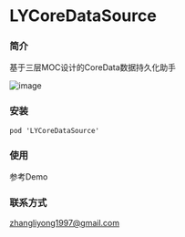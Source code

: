 # LYCoreDataSource

### 简介

基于三层MOC设计的CoreData数据持久化助手

![image](https://kxl-001.oss-cn-beijing.aliyuncs.com/kxl-help/3moc.jpg)

### 安装

```
pod 'LYCoreDataSource'
```

### 使用

参考Demo

### 联系方式

zhangliyong1997@gmail.com
